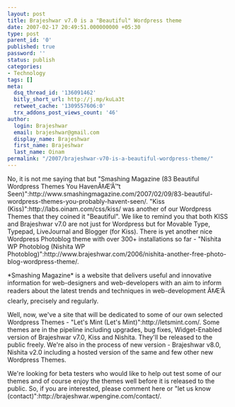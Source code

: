 ```yaml
---
layout: post
title: Brajeshwar v7.0 is a "Beautiful" Wordpress theme
date: 2007-02-17 20:49:51.000000000 +05:30
type: post
parent_id: '0'
published: true
password: ''
status: publish
categories:
- Technology
tags: []
meta:
  dsq_thread_id: '136091462'
  bitly_short_url: http://j.mp/kuLa3t
  retweet_cache: '1309557606:0'
  trx_addons_post_views_count: '46'
author:
  login: Brajeshwar
  email: brajeshwar@gmail.com
  display_name: Brajeshwar
  first_name: Brajeshwar
  last_name: Oinam
permalink: "/2007/brajeshwar-v70-is-a-beautiful-wordpress-theme/"
---
```

<p>No, it is not me saying that but "Smashing Magazine (83 Beautiful Wordpress Themes You HavenÃ‡Æ’Ã™t Seen)":http://www.smashingmagazine.com/2007/02/09/83-beautiful-wordpress-themes-you-probably-havent-seen/. "Kiss (Kiss)":http://labs.oinam.com/css/kiss/ was another of our Wordpress Themes that they coined it "Beautiful". We like to remind you that both KISS and Brajeshwar v7.0 are not just for Wordpress but for Movable Type, Typepad, LiveJournal and Blogger (for Kiss). There is yet another nice Wordpress Photoblog theme with over 300+ installations so far - "Nishita WP Photoblog (Nishita WP Photoblog)":http://www.brajeshwar.com/2006/nishita-another-free-photo-blog-wordpress-theme/.</p>

<p>*Smashing Magazine* is a website that delivers useful and innovative information for web-designers and web-developers with an aim to inform readers about the latest trends and techniques in web-development Ã‡Æ’Ã clearly, precisely and regularly.</p>
<p>Well, now, we've a site that will be dedicated to some of our own selected Wordpress Themes - "Let's Mint (Let's Mint)":http://letsmint.com/. Some themes are in the pipeline including upgrades, bug fixes, Widget-Enabled version of Brajeshwar v7.0, Kiss and Nishita. They'll be released to the public freely. We're also in the process of new version - Brajeshwar v8.0, Nishita v2.0 including a hosted version of the same and few other new Wordpress Themes.</p>
<p>We're looking for beta testers who would like to help out test some of our themes and of course enjoy the themes well before it is released to the public. So, if you are interested, please comment here or "let us know (contact)":http://brajeshwar.wpengine.com/contact/.</p>
